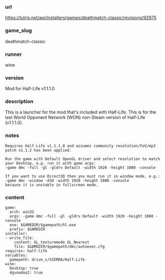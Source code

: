 ### url

https://lutris.net/api/installers/games/deathmatch-classic/revisions/92975

### game_slug

deathmatch-classic

### runner

wine

### version

Mod for Half-Life v1.1.1.0

### description

This is a launcher for the mod that's included with Half-Life. This is for the last World Opponent Network (WON) non-Steam version of Half-Life (v1.1.1.0).

### notes

```
Requires Half-Life v1.1.1.0 and assumes community resolution/FoV/mp3 patch v1.1.2 has been applied.

Run the game with Default OpenGL driver and select resolution to match your Desktop, e.g. run it with game args:
-game dmc -full -gl -gldrv Default -width 1920 -height 1080 -console

If you want to use Direct3D then you must run it in window mode, e.g.:
-game dmc -window -d3d -width 1920 -height 1080 -console
because it is unstable in fullscreen mode.
```

### content

```
game:
  arch: win32
  args: -game dmc -full -gl -gldrv Default -width 1920 -height 1080 -console
  exe: $GAMEDIR/$gamepath/hl.exe
  prefix: $GAMEDIR
installer:
- write_file:
    content: GL_texturemode GL_Nearest
    file: $GAMEDIR/$gamepath/dmc/autoexec.cfg
requires: half-life
variables:
  gamepath: drive_c/SIERRA/Half-Life
wine:
  Desktop: true
  dgvoodoo2: true

```

